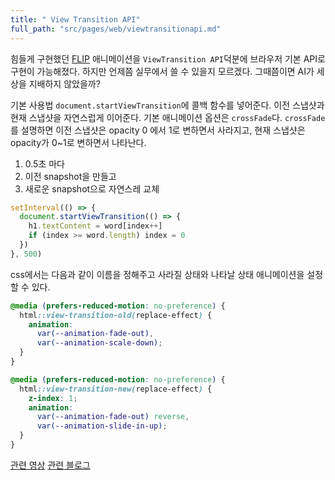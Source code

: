 ```yaml
---
title: " View Transition API"
full_path: "src/pages/web/viewtransitionapi.md"
---
```


힘들게 구현했던 [FLIP](https://www.youtube.com/watch?v=8q_05PUYv1o&ab_channel=ChromeforDevelopers) 애니메이션을 `ViewTransition API`덕분에 브라우저 기본 API로 구현이 가능해졌다. 하지만 언제쯤 실무에서 쓸 수 있을지 모르겠다. 그때쯤이면 AI가 세상을 지배하지 않았을까?

기본 사용법 
`document.startViewTransition`에 콜백 함수를 넣어준다. 이전 스냅샷과 현재 스냅샷을 자연스럽게 이어준다. 기본 애니메이션 옵션은 `crossFade`다. `crossFade`를 설명하면 이전 스냅샷은 opacity 0 에서 1로 변하면서 사라지고, 현재 스냅샷은 opacity가 0~1로 변하면서 나타난다.

1. 0.5초 마다
2. 이전 snapshot을 만들고 
3. 새로운 snapshot으로 자연스레 교체

 
```ts
setInterval(() => {
  document.startViewTransition(() => {
    h1.textContent = word[index++]
    if (index >= word.length) index = 0
  })
}, 500)
```

css에서는 다음과 같이 이름을 정해주고 사라질 상태와 나타날 상태 애니메이션을 설정할 수 있다. 

```css
@media (prefers-reduced-motion: no-preference) {
  html::view-transition-old(replace-effect) {
    animation: 
      var(--animation-fade-out),
      var(--animation-scale-down);
  }
}

@media (prefers-reduced-motion: no-preference) {
  html::view-transition-new(replace-effect) {
    z-index: 1;
    animation: 
      var(--animation-fade-out) reverse,
      var(--animation-slide-in-up);
  }
}

```



[관련 영상](https://www.youtube.com/watch?v=N2BKAKwGP6M&ab_channel=ChromeforDevelopers) 
[관련 블로그](https://nerdy.dev/text-replace-transitions)